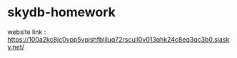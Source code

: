 # skydb-homework

website link : https://100a2kc8jc0vpp5vpjshfbliluq72rscull0v013qhk24c8eg3qc3b0.siasky.net/
